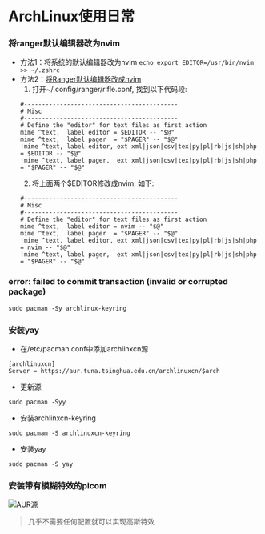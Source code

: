 # ArchLinux使用日常
### 将ranger默认编辑器改为nvim
- 方法1：将系统的默认编辑器改为nvim `echo export EDITOR=/usr/bin/nvim >> ~/.zshrc`
- 方法2：[将Ranger默认编辑器改成nvim](https://blog.csdn.net/zmhzmhzm/article/details/106765480)
   1. 打开~/.config/ranger/rifle.conf, 找到以下代码段:
   ```
   #-------------------------------------------
   # Misc
   #-------------------------------------------
   # Define the "editor" for text files as first action
   mime ^text,  label editor = $EDITOR -- "$@"
   mime ^text,  label pager  = "$PAGER" -- "$@"
   !mime ^text, label editor, ext xml|json|csv|tex|py|pl|rb|js|sh|php = $EDITOR -- "$@"
   !mime ^text, label pager,  ext xml|json|csv|tex|py|pl|rb|js|sh|php = "$PAGER" -- "$@"
   ```
   2. 将上面两个$EDITOR修改成nvim, 如下:
   ```
   #-------------------------------------------
   # Misc
   #-------------------------------------------
   # Define the "editor" for text files as first action
   mime ^text,  label editor = nvim -- "$@"
   mime ^text,  label pager  = "$PAGER" -- "$@"
   !mime ^text, label editor, ext xml|json|csv|tex|py|pl|rb|js|sh|php = nvim -- "$@"
   !mime ^text, label pager,  ext xml|json|csv|tex|py|pl|rb|js|sh|php = "$PAGER" -- "$@"
    ```
### error: failed to commit transaction (invalid or corrupted package)
`sudo pacman -Sy archlinux-keyring`
### 安装yay
- 在/etc/pacman.conf中添加archlinxcn源
```
[archlinuxcn]
Server = https://aur.tuna.tsinghua.edu.cn/archlinuxcn/$arch
```
- 更新源

`sudo pacman -Syy`
- 安装archlinxcn-keyring

`sudo pacmam -S archlinuxcn-keyring`
- 安装yay

`sudo pacman -S yay`
### 安装带有模糊特效的picom
![AUR源](https://aur.archlinux.org/packages/picom-jonaburg-git/)
> 几乎不需要任何配置就可以实现高斯特效
